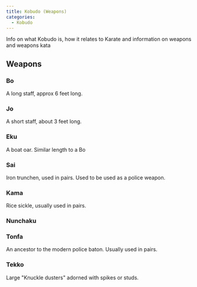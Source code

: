 ```yaml
---
title: Kobudo (Weapons)
categories:
  - Kobudo
---
```


Info on what Kobudo is, how it relates to Karate and information on weapons and weapons kata

## Weapons

### Bo

A long staff, approx 6 feet long.

### Jo

A short staff, about 3 feet long.

### Eku

A boat oar. Similar length to a Bo

### Sai

Iron trunchen, used in pairs. Used to be used as a police weapon.

### Kama

Rice sickle, usually used in pairs.

### Nunchaku

### Tonfa

An ancestor to the modern police baton. Usually used in pairs.

### Tekko

Large "Knuckle dusters" adorned with spikes or studs.
